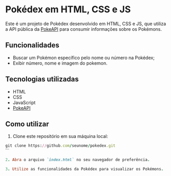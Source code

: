 # Pokédex em HTML, CSS e JS

Este é um projeto de Pokédex desenvolvido em HTML, CSS e JS, que utiliza a API pública da [PokeAPI](https://pokeapi.co/) para consumir informações sobre os Pokémons.

## Funcionalidades

- Buscar um Pokémon específico pelo nome ou número na Pokédex;
- Exibir número, nome e imagem do pokemon.

## Tecnologias utilizadas

- HTML
- CSS
- JavaScript
- [PokeAPI](https://pokeapi.co/)

## Como utilizar

1. Clone este repositório em sua máquina local:

```ruby
git clone https://github.com/seunome/pokedex.git
ˋˋˋ

2. Abra o arquivo `index.html` no seu navegador de preferência.

3. Utilize as funcionalidades da Pokédex para visualizar os Pokémons.

